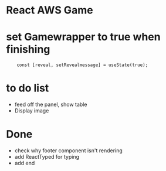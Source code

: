 # React AWS Game

# set Gamewrapper to true when finishing

```
    const [reveal, setRevealmessage] = useState(true);
```

# to do list

- feed off the panel, show table
- Display image

# Done

- check why footer component isn't rendering
- add ReactTyped for typing
- add end
